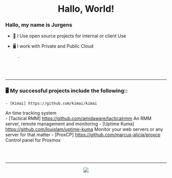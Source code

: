 <h1 align="center">Hallo, World!</h1>


### Hallo, my name is Jurgens
- 🤔 I Use open source projects for internal or client Use
- 🖥️ I work with Private and Public Cloud

		- 
<br><br>

-----

### 🖥️ My successful projects include the following::


	- [Kimai] https://github.com/kimai/kimai
An time tracking system  
	- [Tactical RMM] https://github.com/amidaware/tacticalrmm
An RMM server, remote management and monitoring
	- [Uptime Kuma] https://github.com/louislam/uptime-kuma
Monitor your web servers or any server for that matter
	- [ProxCP] https://github.com/marcus-alicia/proxcp
Control panel for Proxmox
		

<br><br>

-----

<p align="center">
  <img src=https://giphy.com/embed/lbcLMX9B6sTsGjUmS3
  </p>

